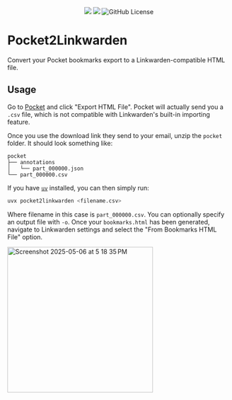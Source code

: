 <p align="center">
<a href="https://pypi.org/project/pocket2linkwarden/"><img src="https://img.shields.io/pypi/v/pocket2linkwarden?color=%2334D058&label=pypi" /></a>
<a href="https://github.com/fmhall/pocket2linkwarden/issues"><img src="https://img.shields.io/github/issues-raw/fmhall/pocket2linkwarden" /></a>
<img alt="GitHub License" src="https://img.shields.io/github/license/fmhall/pocket2linkwarden">
</p>


# Pocket2Linkwarden

Convert your Pocket bookmarks export to a Linkwarden-compatible HTML file.

## Usage

Go to [Pocket](https://getpocket.com/export/) and click "Export HTML File". Pocket will actually send you a `.csv` file, which is not compatible with Linkwarden's built-in importing feature.

Once you use the download link they send to your email, unzip the `pocket` folder. It should look something like:

```
pocket
├── annotations
│   └── part_000000.json
└── part_000000.csv
```

If you have [`uv`](https://docs.astral.sh/uv/getting-started/installation/) installed, you can then simply run:

```bash
uvx pocket2linkwarden <filename.csv>
```

Where filename in this case is `part_000000.csv`. You can optionally specify an output file with `-o`. Once your `bookmarks.html` has been generated, navigate to Linkwarden settings and select the "From Bookmarks HTML File" option.

<img width="329" alt="Screenshot 2025-05-06 at 5 18 35 PM" src="https://github.com/user-attachments/assets/36633de3-2199-4c5d-a491-ae86009e6ca3" />
